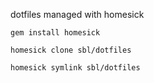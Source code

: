 dotfiles managed with homesick

`gem install homesick`

`homesick clone sbl/dotfiles`

`homesick symlink sbl/dotfiles`
